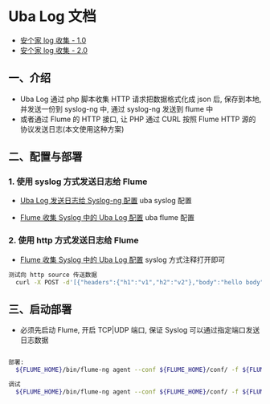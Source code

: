 # Uba Log 文档

- [安个家 log 收集 - 1.0](https://www.processon.com/view/link/582d8290e4b06bc83a1206b4)
- [安个家 log 收集 - 2.0](https://www.processon.com/view/link/582d82a9e4b06bc83a12082d)

## 一、介绍

- Uba Log 通过 php 脚本收集 HTTP 请求把数据格式化成 json 后, 保存到本地, 并发送一份到 syslog-ng 中, 通过 syslog-ng 发送到 flume 中
- 或者通过 Flume 的 HTTP 接口, 让 PHP 通过 CURL 按照 Flume HTTP 源的协议发送日志(本文使用这种方案)


## 二、配置与部署

### 1. 使用 syslog 方式发送日志给 Flume

- [Uba Log 发送日志给 Syslog-ng 配置](https://git.corp.angejia.com/dw/conf/blob/master/uba/syslog-ng/uba-syslog-ng.conf) uba syslog 配置

- [Flume 收集 Syslog 中的 Uba Log 配置](https://git.corp.angejia.com/dw/conf/blob/master/uba/flume/uba-flume.properties) uba flume 配置



### 2. 使用 http 方式发送日志给 Flume

- [Flume 收集 Syslog 中的 Uba Log 配置](https://git.corp.angejia.com/dw/conf/blob/master/uba/flume/uba-flume.properties) syslog 方式注释打开即可

``` sh
测试向 http source 传送数据
  curl -X POST -d'[{"headers":{"h1":"v1","h2":"v2"},"body":"hello body"}]' http://10.10.2.91:10001

```


## 三、启动部署

- 必须先启动 Flume, 开启 TCP|UDP 端口, 保证 Syslog 可以通过指定端口发送日志数据

``` sh

部署:
  ${FLUME_HOME}/bin/flume-ng agent --conf ${FLUME_HOME}/conf/ -f ${FLUME_HOME}/conf/uba-flume.properties -n agentBi0 &

调试
  ${FLUME_HOME}/bin/flume-ng agent --conf ${FLUME_HOME}/conf/ -f ${FLUME_HOME}/conf/uba-flume.properties -n agentBi0 -Dflume.root.logger=DEBUG,console

```
